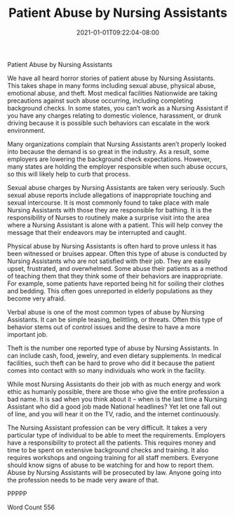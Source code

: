 ﻿---
title: "Patient Abuse by Nursing Assistants"
date: 2021-01-01T09:22:04-08:00
description: "Text Tips for Web Success"
featured_image: "/images/Text.jpg"
tags: ["Text"]
---

Patient Abuse by Nursing Assistants

We have all heard horror stories of patient abuse by Nursing Assistants. This takes shape in many forms including sexual abuse, physical abuse, emotional abuse, and theft. Most medical facilities Nationwide are taking precautions against such abuse occurring, including completing background checks. In some states, you can’t work as a Nursing Assistant if you have any charges relating to domestic violence, harassment, or drunk driving because it is possible such behaviors can escalate in the work environment.

Many organizations complain that Nursing Assistants aren’t properly looked into because the demand is so great in the industry. As a result, some employers are lowering the background check expectations. However, many states are holding the employer responsible when such abuse occurs, so this will likely help to curb that process.

Sexual abuse charges by Nursing Assistants are taken very seriously. Such sexual abuse reports include allegations of inappropriate touching and sexual intercourse. It is most commonly found to take place with male Nursing Assistants with those they are responsible for bathing. It is the responsibility of Nurses to routinely make a surprise visit into the area where a Nursing Assistant is alone with a patient. This will help convey the message that their endeavors may be interrupted and caught. 

Physical abuse by Nursing Assistants is often hard to prove unless it has been witnessed or bruises appear. Often this type of abuse is conducted by Nursing Assistants who are not satisfied with their job. They are easily upset, frustrated, and overwhelmed. Some abuse their patients as a method of teaching them that they think some of their behaviors are inappropriate. For example, some patients have reported being hit for soiling their clothes and bedding. This often goes unreported in elderly populations as they become very afraid. 

Verbal abuse is one of the most common types of abuse by Nursing Assistants. It can be simple teasing, belittling, or threats. Often this type of behavior stems out of control issues and the desire to have a more important job. 

Theft is the number one reported type of abuse by Nursing Assistants. In can include cash, food, jewelry, and even dietary supplements. In medical facilities, such theft can be hard to prove who did it because the patient comes into contact with so many individuals who work in the facility.

While most Nursing Assistants do their job with as much energy and work ethic as humanly possible, there are those who give the entire profession a bad name. It is sad when you think about it – when is the last time a Nursing Assistant who did a good job made National headlines? Yet let one fall out of line, and you will hear it on the TV, radio, and the internet continuously. 

The Nursing Assistant profession can be very difficult. It takes a very particular type of individual to be able to meet the requirements. Employers have a responsibility to protect all the patients. This requires money and time to be spent on extensive background checks and training. It also requires workshops and ongoing training for all staff members. Everyone should know signs of abuse to be watching for and how to report them. Abuse by Nursing Assistants will be prosecuted by law. Anyone going into the profession needs to be made very aware of that. 

PPPPP

Word Count 556



